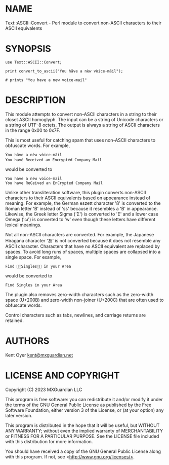 # NAME

Text::ASCII::Convert - Perl module to convert non-ASCII characters to their ASCII equivalents

# SYNOPSIS

    use Text::ASCII::Convert;

    print convert_to_ascii("Ýou hãve a nèw vòice-mãil");

    # prints "You have a new voice-mail"

# DESCRIPTION

This module attempts to convert non-ASCII characters in a string to their closet ASCII homoglyph. The input
can be a string of Unicode characters or a string of UTF-8 octets. The output is always a string of ASCII characters
in the range 0x00 to 0x7F.

This is most useful for catching spam that uses non-ASCII characters to obfuscate words. For example,

    Ýou hãve a nèw vòice-mãil
    You havé Reꞓeìved an Enꞓryptéd Company Maíl

would be converted to

    You have a new voice-mail
    You have ReCeived an EnCrypted Company Mail

Unlike other transliteration software, this plugin converts non-ASCII characters
to their ASCII equivalents based on appearance instead of meaning. For example, the
German eszett character 'ß' is converted to the Roman letter 'B' instead of 'ss'
because it resembles a 'B' in appearance. Likewise, the Greek letter Sigma ('Σ') is
converted to 'E' and a lower case Omega ('ω') is converted to 'w' even though these
letters have different lexical meanings.

Not all non-ASCII characters are converted. For example, the Japanese Hiragana
character 'あ' is not converted because it does not resemble any ASCII character.
Characters that have no ASCII equivalent are replaced by spaces. To avoid long runs
of spaces, multiple spaces are collapsed into a single space. For example,

    Find 💋💘Singles💋💘 in your Area

would be converted to

    Find Singles in your Area

The plugin also removes zero-width characters such as the zero-width
space (U+200B) and zero-width non-joiner (U+200C) that are often used to
obfuscate words.

Control characters such as tabs, newlines, and carriage returns are retained.

# AUTHORS

Kent Oyer <kent@mxguardian.net>

# LICENSE AND COPYRIGHT

Copyright (C) 2023 MXGuardian LLC

This program is free software: you can redistribute it and/or modify
it under the terms of the GNU General Public License as published by
the Free Software Foundation, either version 3 of the License, or
(at your option) any later version.

This program is distributed in the hope that it will be useful,
but WITHOUT ANY WARRANTY; without even the implied warranty of
MERCHANTABILITY or FITNESS FOR A PARTICULAR PURPOSE.  See the LICENSE
file included with this distribution for more information.

You should have received a copy of the GNU General Public License
along with this program.  If not, see &lt;http://www.gnu.org/licenses/>.
